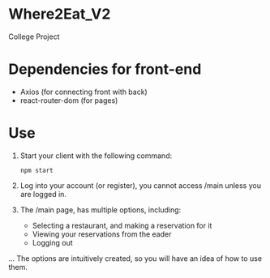 # Where2Eat_V2
College Project

# Dependencies for front-end

- Axios (for connecting front with back)
- react-router-dom (for pages)

# Use

1. Start your client with the following command:

    `npm start`

2. Log into your account (or register), you cannot access /main unless you are logged in.

3. The /main page, has multiple options, including:

    - Selecting a restaurant, and making a reservation for it
    - Viewing your reservations from the eader
    - Logging out

... The options are intuitively created, so you will have an idea of how to use them.
